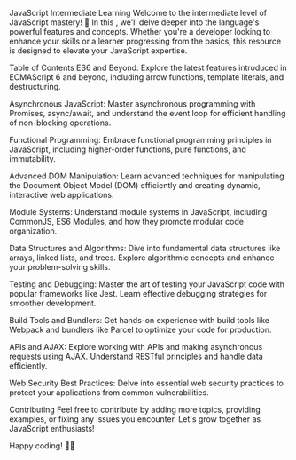 JavaScript Intermediate Learning 
Welcome to the intermediate level of JavaScript mastery! 🚀 In this   , we'll delve deeper into the language's powerful features and concepts. Whether you're a developer looking to enhance your skills or a learner progressing from the basics, this resource is designed to elevate your JavaScript expertise.

Table of Contents
ES6 and Beyond: Explore the latest features introduced in ECMAScript 6 and beyond, including arrow functions, template literals, and destructuring.

Asynchronous JavaScript: Master asynchronous programming with Promises, async/await, and understand the event loop for efficient handling of non-blocking operations.

Functional Programming: Embrace functional programming principles in JavaScript, including higher-order functions, pure functions, and immutability.

Advanced DOM Manipulation: Learn advanced techniques for manipulating the Document Object Model (DOM) efficiently and creating dynamic, interactive web applications.

Module Systems: Understand module systems in JavaScript, including CommonJS, ES6 Modules, and how they promote modular code organization.

Data Structures and Algorithms: Dive into fundamental data structures like arrays, linked lists, and trees. Explore algorithmic concepts and enhance your problem-solving skills.

Testing and Debugging: Master the art of testing your JavaScript code with popular frameworks like Jest. Learn effective debugging strategies for smoother development.

Build Tools and Bundlers: Get hands-on experience with build tools like Webpack and bundlers like Parcel to optimize your code for production.

APIs and AJAX: Explore working with APIs and making asynchronous requests using AJAX. Understand RESTful principles and handle data efficiently.

Web Security Best Practices: Delve into essential web security practices to protect your applications from common vulnerabilities.

Contributing
Feel free to contribute by adding more topics, providing examples, or fixing any issues you encounter. Let's grow together as JavaScript enthusiasts!

Happy coding! 🚀🔥
